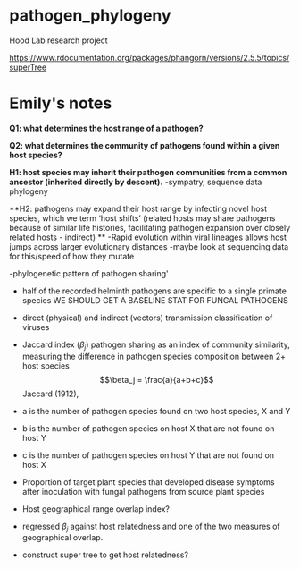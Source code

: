 # pathogen_phylogeny
Hood Lab research project


https://www.rdocumentation.org/packages/phangorn/versions/2.5.5/topics/superTree

# Emily's notes

**Q1: what determines the host range of a pathogen?**

**Q2: what determines the community of pathogens found within a given host species?**

**H1: host species may inherit their pathogen communities from a common ancestor (inherited directly by descent).**
-sympatry, sequence data phylogeny

**H2: pathogens may expand their host range by infecting novel host species, which we term ‘host shifts’ (related hosts may share pathogens because of similar life histories, facilitating pathogen expansion over closely related hosts - indirect) **
-Rapid evolution within viral lineages allows host jumps across larger evolutionary distances 
-maybe look at sequencing data for this/speed of how they mutate

-phylogenetic pattern of pathogen sharing'

- half of the recorded helminth pathogens are specific to a single primate species WE SHOULD GET A BASELINE STAT FOR FUNGAL PATHOGENS

- direct (physical) and indirect (vectors) transmission classification of viruses


- Jaccard index ($\beta_j$) pathogen sharing as an index of community similarity, measuring the difference in pathogen species composition between 2+ host species
$$\beta_j = \frac{a}{a+b+c}$$
Jaccard (1912),
- a is the number of pathogen species found on two host species, X and Y
- b is the number of pathogen species on host X that are not found on host Y
- c is the number of pathogen species on host Y that are not found on host X

- Proportion of target plant species that developed disease symptoms after inoculation with fungal pathogens from source plant species

- Host geographical range overlap index?

- regressed $\beta_j$ against host relatedness and one of the two measures of geographical overlap.

- construct super tree to get host relatedness?



